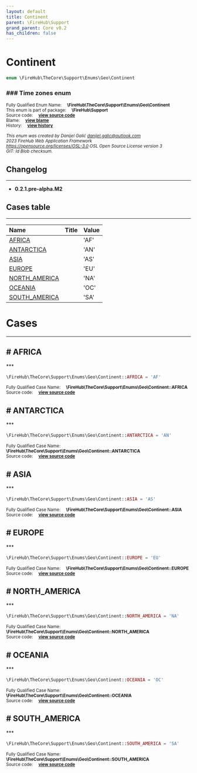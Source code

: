 ```yaml
---
layout: default
title: Continent
parent: \FireHub\Support
grand_parent: Core v0.2
has_children: false
---
```


<link rel="stylesheet" type="text/css" href="/css/style.css" />

# Continent

```php
enum \FireHub\TheCore\Support\Enums\Geo\Continent
```

### ### Time zones enum

<sub>Fully Qualified Enum Name:  **\FireHub\TheCore\Support\Enums\Geo\Continent**</sub><br>
<sub>This enum is part of package:  **\FireHub\Support**</sub><br>
<sub>Source code:  **[view source code](https://github.com/The-FireHub-Project/Core/blob/v1.0/src/support/enums/geo/firehub.Continent.php#L23)**</sub><br>
<sub>Blame:  **[view blame](https://github.com/The-FireHub-Project/Core/blame/v1.0/src/support/enums/geo/firehub.Continent.php)**</sub><br>
<sub>History:  **[view history](https://github.com/The-FireHub-Project/Core/commits/v1.0/src/support/enums/geo/firehub.Continent.php)**</sub><br>

<sub>_This enum was created by Danijel Galić <danijel.galic@outlook.com>_</sub><br>
<sub>_2023 FireHub Web Application Framework_</sub><br>
<sub>_<https://opensource.org/licenses/OSL-3.0> OSL Open Source License version 3_</sub><br>
<sub>_GIT: $Id$ Blob checksum._</sub><br>

## Changelog
***

* **0.2.1.pre-alpha.M2** 


## Cases table
***

| Name  | Title | Value |
| :---  | :---  | :---  |
|<a href="#africa">AFRICA</a>||&#039;AF&#039;|
|<a href="#antarctica">ANTARCTICA</a>||&#039;AN&#039;|
|<a href="#asia">ASIA</a>||&#039;AS&#039;|
|<a href="#europe">EUROPE</a>||&#039;EU&#039;|
|<a href="#north_america">NORTH_AMERICA</a>||&#039;NA&#039;|
|<a href="#oceania">OCEANIA</a>||&#039;OC&#039;|
|<a href="#south_america">SOUTH_AMERICA</a>||&#039;SA&#039;|


# Cases
***


<h2><a name="africa"># AFRICA</a></h2>
***

```php
\FireHub\TheCore\Support\Enums\Geo\Continent::AFRICA = 'AF'
```

<sub>Fully Qualified Case Name:  **\FireHub\TheCore\Support\Enums\Geo\Continent::AFRICA**</sub><br>
<sub>Source code:  **[view source code](https://github.com/The-FireHub-Project/Core/blob/v1.0/src/support/enums/geo/firehub.Continent.php#L25)**</sub><br>


<h2><a name="antarctica"># ANTARCTICA</a></h2>
***

```php
\FireHub\TheCore\Support\Enums\Geo\Continent::ANTARCTICA = 'AN'
```

<sub>Fully Qualified Case Name:  **\FireHub\TheCore\Support\Enums\Geo\Continent::ANTARCTICA**</sub><br>
<sub>Source code:  **[view source code](https://github.com/The-FireHub-Project/Core/blob/v1.0/src/support/enums/geo/firehub.Continent.php#L26)**</sub><br>


<h2><a name="asia"># ASIA</a></h2>
***

```php
\FireHub\TheCore\Support\Enums\Geo\Continent::ASIA = 'AS'
```

<sub>Fully Qualified Case Name:  **\FireHub\TheCore\Support\Enums\Geo\Continent::ASIA**</sub><br>
<sub>Source code:  **[view source code](https://github.com/The-FireHub-Project/Core/blob/v1.0/src/support/enums/geo/firehub.Continent.php#L27)**</sub><br>


<h2><a name="europe"># EUROPE</a></h2>
***

```php
\FireHub\TheCore\Support\Enums\Geo\Continent::EUROPE = 'EU'
```

<sub>Fully Qualified Case Name:  **\FireHub\TheCore\Support\Enums\Geo\Continent::EUROPE**</sub><br>
<sub>Source code:  **[view source code](https://github.com/The-FireHub-Project/Core/blob/v1.0/src/support/enums/geo/firehub.Continent.php#L28)**</sub><br>


<h2><a name="north_america"># NORTH_AMERICA</a></h2>
***

```php
\FireHub\TheCore\Support\Enums\Geo\Continent::NORTH_AMERICA = 'NA'
```

<sub>Fully Qualified Case Name:  **\FireHub\TheCore\Support\Enums\Geo\Continent::NORTH_AMERICA**</sub><br>
<sub>Source code:  **[view source code](https://github.com/The-FireHub-Project/Core/blob/v1.0/src/support/enums/geo/firehub.Continent.php#L29)**</sub><br>


<h2><a name="oceania"># OCEANIA</a></h2>
***

```php
\FireHub\TheCore\Support\Enums\Geo\Continent::OCEANIA = 'OC'
```

<sub>Fully Qualified Case Name:  **\FireHub\TheCore\Support\Enums\Geo\Continent::OCEANIA**</sub><br>
<sub>Source code:  **[view source code](https://github.com/The-FireHub-Project/Core/blob/v1.0/src/support/enums/geo/firehub.Continent.php#L30)**</sub><br>


<h2><a name="south_america"># SOUTH_AMERICA</a></h2>
***

```php
\FireHub\TheCore\Support\Enums\Geo\Continent::SOUTH_AMERICA = 'SA'
```

<sub>Fully Qualified Case Name:  **\FireHub\TheCore\Support\Enums\Geo\Continent::SOUTH_AMERICA**</sub><br>
<sub>Source code:  **[view source code](https://github.com/The-FireHub-Project/Core/blob/v1.0/src/support/enums/geo/firehub.Continent.php#L31)**</sub><br>


